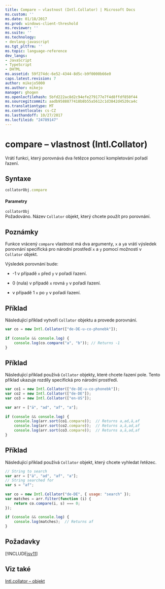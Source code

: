 ```yaml
---
title: Compare – vlastnost (Intl.Collator) | Microsoft Docs
ms.custom: ''
ms.date: 01/18/2017
ms.prod: windows-client-threshold
ms.reviewer: ''
ms.suite: ''
ms.technology:
- devlang-javascript
ms.tgt_pltfrm: ''
ms.topic: language-reference
dev_langs:
- JavaScript
- TypeScript
- DHTML
ms.assetid: 59f274dc-6e52-4344-8d5c-b9f0000b66e0
caps.latest.revision: 7
author: mikejo5000
ms.author: mikejo
manager: ghogen
ms.openlocfilehash: 5bfd222ac8d2c94efe279177e7f4d8ffdf850f44
ms.sourcegitcommit: aadb9588877418b8b55a5612c1d3842d4520ca4c
ms.translationtype: MT
ms.contentlocale: cs-CZ
ms.lasthandoff: 10/27/2017
ms.locfileid: "24789147"
---
```

# <a name="compare-property-intlcollator"></a>compare – vlastnost (Intl.Collator)
Vrátí funkci, který porovnává dva řetězce pomocí kompletování pořadí řazení.  
  
## <a name="syntax"></a>Syntaxe  
  
```JavaScript  
collatorObj.compare  
```  
  
#### <a name="parameters"></a>Parametry  
 `collatorObj`  
 Požadováno. Název `Collator` objekt, který chcete použít pro porovnání.  
  
## <a name="remarks"></a>Poznámky  
 Funkce vrácený `compare` vlastnost má dva argumenty, `x` a `y`a vrátí výsledek porovnání specifická pro národní prostředí `x` a `y` pomocí možností v `Collator` objekt.  
  
 Výsledek porovnání bude:  
  
-   -1 v případě `x` před `y` v pořadí řazení.  
  
-   0 (nula) v případě `x` rovná `y` v pořadí řazení.  
  
-   v případě 1 `x` po `y` v pořadí řazení.  
  
## <a name="example"></a>Příklad  
 Následující příklad vytvoří `Collator` objektu a provede porovnání.  
  
```JavaScript  
var co = new Intl.Collator(["de-DE-u-co-phonebk"]);  
  
if (console && console.log) {  
    console.log(co.compare("a", "b")); // Returns -1  
}  
```  
  
## <a name="example"></a>Příklad  
 Následující příklad používá `Collator` objekty, které chcete řazení pole. Tento příklad ukazuje rozdíly specifická pro národní prostředí.  
  
```JavaScript  
var co1 = new Intl.Collator(["de-DE-u-co-phonebk"]);  
var co2 = new Intl.Collator(["de-DE"]);  
var co3 = new Intl.Collator(["en-US"]);  
  
var arr = ["ä", "ad", "af", "a"];  
  
if (console && console.log) {  
    console.log(arr.sort(co1.compare));  // Returns a,ad,ä,af  
    console.log(arr.sort(co2.compare));  // Returns a,ä,ad,af  
    console.log(arr.sort(co3.compare));  // Returns a,ä,ad,af  
}  
```  
  
## <a name="example"></a>Příklad  
 Následující příklad používá `Collator` objekt, který chcete vyhledat řetězec.  
  
```JavaScript  
// String to search  
var arr = ["ä", "ad", "af", "a"];  
// String searched for  
var s = "af";  
  
var co = new Intl.Collator("de-DE", { usage: "search" });  
var matches = arr.filter(function (i) {  
    return co.compare(i, s) === 0;  
});  
  
if (console && console.log) {  
    console.log(matches);  // Returns af  
}  
```  
  
## <a name="requirements"></a>Požadavky  
 [!INCLUDE[jsv11](../../javascript/reference/includes/jsv11-md.md)]  
  
## <a name="see-also"></a>Viz také  
 [Intl.collator – objekt](../../javascript/reference/intl-collator-object-javascript.md)